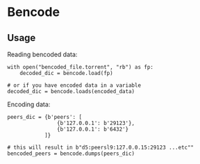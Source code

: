 # Bencode

## Usage

Reading bencoded data:
```python3
with open("bencoded_file.torrent", "rb") as fp:
    decoded_dic = bencode.load(fp)

# or if you have encoded data in a variable
decoded_dic = bencode.loads(encoded_data)

```

Encoding data:
```python3
peers_dic = {b'peers': [
                {b'127.0.0.1': b'29123'}, 
                {b'127.0.0.1': b'6432'}
            ]}

# this will result in b"d5:peersl9:127.0.0.15:29123 ...etc""
bencoded_peers = bencode.dumps(peers_dic)

```